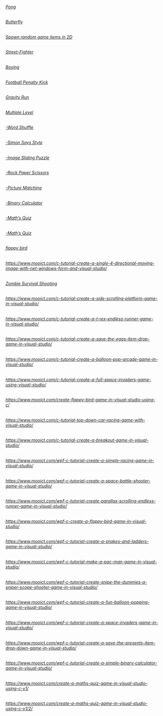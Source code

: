###### [Pong ](https://www.mooict.com/c-tutorials-create-a-simple-pong-game-in-windows-forms-and-visual-studio/)
###### [Butterfly](https://www.mooict.com/create-a-butterfly-catching-game-using-c-sharp-win-forms-visual-studio/)
###### [Spawn random game items in 2D](https://www.mooict.com/c-tutorial-how-to-spawn-random-game-items-in-2d-and-pick-them-up-using-collision-with-c-and-win-forms-in-visual-studio/)
###### [Street-Fighter](https://www.mooict.com/c-sharp-tutorial-create-a-street-fighter-game-demo-in-windows-forms-and-visual-studio/)
###### [Boxing](https://www.mooict.com/c-tutorial-create-a-simple-punch-out-style-boxing-game-in-visual-studio/)
###### [Football Penalty Kick](https://www.mooict.com/c-tutorial-create-a-football-penalty-kick-game-in-visual-studio-with-win-forms/)
###### [Gravity Run](https://www.mooict.com/c-tutorial-create-a-gravity-run-game-in-windows-form-and-visual-studio/)
###### [Multiple Level](https://www.mooict.com/c-tutorial-make-a-multiple-level-game-in-windows-form-application/)
###### [-Word Shuffle](https://www.mooict.com/c-tutorial-make-a-word-shuffle-game-in-windows-form-and-visual-studio/)
###### [-Simon Says Style](https://www.mooict.com/create-a-simon-says-style-game-in-windows-forms-and-c-sharp-with-visual-studio/)
###### [-Image Sliding Puzzle](https://www.mooict.com/c-sharp-tutorial-make-an-image-slider-puzzle-game-in-windows-forms/)
###### [-Rock Paper Scissors](https://www.mooict.com/c-tutorial-create-a-rock-paper-scissors-game-in-100-lines-of-code/)
###### [-Picture Matching](https://www.mooict.com/c-tutorial-create-a-picture-matching-game-with-net-in-visual-studio/)
###### [-Binary Calculator](https://www.mooict.com/c-tutorial-make-a-binary-calculator-game-in-windows-form-application-and-visual-studio/)
###### [-Math’s Quiz](https://www.mooict.com/c-tutorial-maths-quiz-game-version-2-in-windows-form-application-and-visual-studio/)
###### [-Math’s Quiz](https://www.mooict.com/c-tutorial-maths-quiz-game-in-windows-form-application-and-visual-studio-version-1/)
###### [flappy bird](https://www.mooict.com/create-flappy-bird-game-in-visual-studio-using-c/)
###### https://www.mooict.com/c-tutorial-create-a-single-4-directional-moving-image-with-net-windows-form-and-visual-studio/
###### [Zombie Survival Shooting](https://www.mooict.com/c-tutorial-create-a-zombie-survival-shooting-game-in-visual-studio/)
###### https://www.mooict.com/c-tutorial-create-a-side-scrolling-platform-game-in-visual-studio/
###### https://www.mooict.com/c-tutorial-create-a-t-rex-endless-runner-game-in-visual-studio/
###### https://www.mooict.com/c-tutorial-create-a-save-the-eggs-item-drop-game-in-visual-studio/
###### https://www.mooict.com/c-tutorial-create-a-balloon-pop-arcade-game-in-visual-studio/
###### https://www.mooict.com/c-tutorial-create-a-full-space-invaders-game-using-visual-studio/
###### https://www.mooict.com/create-flappy-bird-game-in-visual-studio-using-c/
###### https://www.mooict.com/c-tutorial-top-down-car-racing-game-with-visual-studio/
###### https://www.mooict.com/c-tutorial-create-a-breakout-game-in-visual-studio/
###### https://www.mooict.com/wpf-c-tutorial-create-a-simple-racing-game-in-visual-studio/
###### https://www.mooict.com/wpf-c-tutorial-create-a-space-battle-shooter-game-in-visual-studio/
###### https://www.mooict.com/wpf-c-tutorial-create-parallax-scrolling-endless-runner-game-in-visual-studio/
###### https://www.mooict.com/wpf-c-create-a-flappy-bird-game-in-visual-studio/
###### https://www.mooict.com/wpf-c-tutorial-create-a-snakes-and-ladders-game-in-visual-studio/
###### https://www.mooict.com/wpf-c-tutorial-make-a-pac-man-game-in-visual-studio/
###### https://www.mooict.com/wpf-c-tutorial-create-snipe-the-dummies-a-sniper-scope-shooter-game-in-visual-studio/
###### https://www.mooict.com/wpf-c-tutorial-create-a-fun-balloon-popping-game-in-visual-studio/
###### https://www.mooict.com/wpf-c-tutorial-create-a-space-invaders-game-in-visual-studio/
###### https://www.mooict.com/wpf-c-tutorial-create-a-save-the-presents-item-drop-down-game-in-visual-studio/
###### https://www.mooict.com/wpf-c-tutorial-create-a-simple-binary-calculator-game-in-visual-studio/
###### https://www.mooict.com/create-a-maths-quiz-game-in-visual-studio-using-c-v1/
###### https://www.mooict.com/create-a-maths-quiz-game-in-visual-studio-using-c-v1/2/
